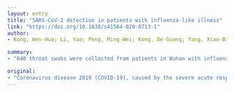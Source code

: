 ```yaml
---
layout: entry
title: "SARS-CoV-2 detection in patients with influenza-like illness"
link: "https://doi.org/10.1038/s41564-020-0713-1"
author:
- Kong, Wen-Hua; Li, Yao; Peng, Ming-Wei; Kong, De-Guang; Yang, Xiao-Bing; Wang, Leyi; Liu, Man-Qing

summary:
- "640 throat swabs were collected from patients in Wuhan with influenza-like-illness from 6 October 2019 to 21 January 2020. We re-analysed the 640 sweabs. 9 were positive for SARS-CoV-2 RNA by quantitative PCR. PCR suggests community transmission of SARS. CoV2. In Wuhan, Hubei Province, China, in early January 2020, was first reported in China in late December 2019. Coronavirus disease is caused by the severe acute respiratory syndrome coronavirus disease. C. Wuhan patients with flu-like illness."

original:
- "Coronavirus disease 2019 (COVID-19), caused by the severe acute respiratory syndrome coronavirus 2 (SARS-CoV-2), was first reported in Wuhan, Hubei Province, China in late December 2019. We re-analysed 640 throat swabs collected from patients in Wuhan with influenza-like-illness from 6 October 2019 to 21 January 2020 and found that 9 of the 640 throat swabs were positive for SARS-CoV-2 RNA by quantitative PCR, suggesting community transmission of SARS-CoV2 in Wuhan in early January 2020."
---
```


